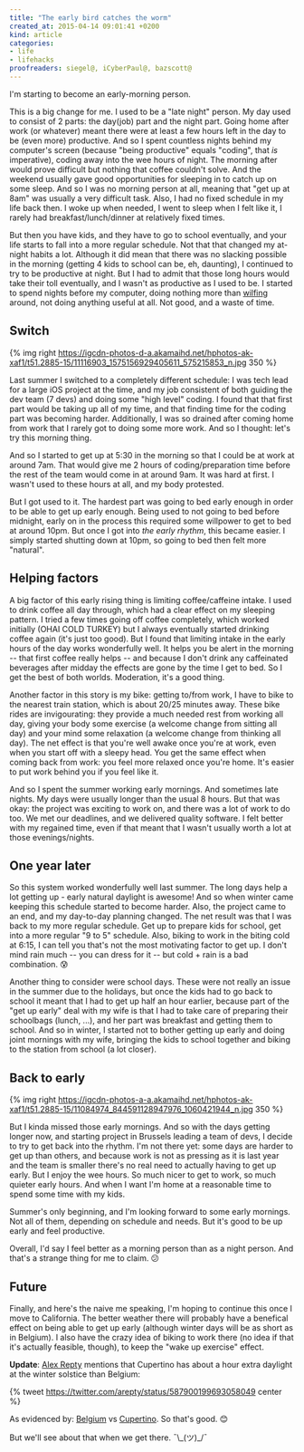 ```yaml
---
title: "The early bird catches the worm"
created_at: 2015-04-14 09:01:41 +0200
kind: article
categories:
- life
- lifehacks
proofreaders: siegel@, iCyberPaul@, bazscott@
---
```


I'm starting to become an early-morning person.

This is a big change for me. I used to be a "late night" person. My day used to consist of 2 parts: the day(job) part and the night part. Going home after work (or whatever) meant there were at least a few hours left in the day to be (even more) productive. And so I spent countless nights behind my computer's screen (because "being productive" equals "coding", that *is* imperative), coding away into the wee hours of night. The morning after would prove difficult but nothing that coffee couldn't solve. And the weekend usually gave good opportunities for sleeping in to catch up on some sleep. And so I was no morning person at all, meaning that "get up at 8am" was usually a very difficult task. Also, I had no fixed schedule in my life back then. I woke up when needed, I went to sleep when I felt like it, I rarely had breakfast/lunch/dinner at relatively fixed times.

<!-- more -->

But then you have kids, and they have to go to school eventually, and your life starts to fall into a more regular schedule. Not that that changed my at-night habits a lot. Although it did mean that there was no slacking possible in the morning (getting 4 kids to school can be, eh, daunting), I continued to try to be productive at night. But I had to admit that those long hours would take their toll eventually, and I wasn't as productive as I used to be. I started to spend nights before my computer, doing nothing more than [wilfing](http://www.urbandictionary.com/define.php?term=Wilfing) around, not doing anything useful at all. Not good, and a waste of time.

## Switch

{% img right https://igcdn-photos-d-a.akamaihd.net/hphotos-ak-xaf1/t51.2885-15/11116903_1575156929405611_575215853_n.jpg 350 %}

Last summer I switched to a completely different schedule: I was tech lead for a large iOS project at the time, and my job consistent of both guiding the dev team (7 devs) and doing some "high level" coding. I found that that first part would be taking up all of my time, and that finding time for the coding part was becoming harder. Additionally, I was so drained after coming home from work that I rarely got to doing some more work. And so I thought: let's try this morning thing.

And so I started to get up at 5:30 in the morning so that I could be at work at around 7am. That would give me 2 hours of coding/preparation time before the rest of the team would come in at around 9am. It was hard at first. I wasn't used to these hours at all, and my body protested.

But I got used to it. The hardest part was going to bed early enough in order to be able to get up early enough. Being used to not going to bed before midnight, early on in the process this required some willpower to get to bed at around 10pm. But once I got into *the early rhythm*, this became easier. I simply started shutting down at 10pm, so going to bed then felt more "natural".

## Helping factors

A big factor of this early rising thing is limiting coffee/caffeine intake. I used to drink coffee all day through, which had a clear effect on my sleeping pattern. I tried a few times going off coffee completely, which worked initially (OHAI COLD TURKEY) but I always eventually started drinking coffee again (it's just too good). But I found that limiting intake in the early hours of the day works wonderfully well. It helps you be alert in the morning -- that first coffee really helps -- and because I don't drink any caffeinated beverages after midday the effects are gone by the time I get to bed. So I get the best of both worlds. Moderation, it's a good thing.

Another factor in this story is my bike: getting to/from work, I have to bike to the nearest train station, which is about 20/25 minutes away. These bike rides are invigourating: they provide a much needed rest from working all day, giving your body some exercise (a welcome change from sitting all day) and your mind some relaxation (a welcome change from thinking all day). The net effect is that you're well awake once you're at work, even when you start off with a sleepy head. You get the same effect when coming back from work: you feel more relaxed once you're home. It's easier to put work behind you if you feel like it.

And so I spent the summer working early mornings. And sometimes late nights. My days were usually longer than the usual 8 hours. But that was okay: the project was exciting to work on, and there was a lot of work to do too. We met our deadlines, and we delivered quality software. I felt better with my regained time, even if that meant that I wasn't usually worth a lot at those evenings/nights.

## One year later

So this system worked wonderfully well last summer. The long days help a lot getting up - early natural daylight is awesome! And so when winter came keeping this schedule started to become harder. Also, the project came to an end, and my day-to-day planning changed. The net result was that I was back to my more regular schedule. Get up to prepare kids for school, get into a more regular "9 to 5" schedule. Also, biking to work in the biting cold at 6:15, I can tell you that's not the most motivating factor to get up. I don't mind rain much -- you can dress for it -- but cold + rain is a bad combination. 😰

Another thing to consider were school days. These were not really an issue in the summer due to the holidays, but once the kids had to go back to school it meant that I had to get up half an hour earlier, because part of the "get up early" deal with my wife is that I had to take care of preparing their schoolbags (lunch, ...), and her part was breakfast and getting them to school. And so in winter, I started not to bother getting up early and doing joint mornings with my wife, bringing the kids to school together and biking to the station from school (a lot closer).

## Back to early

{% img right https://igcdn-photos-a-a.akamaihd.net/hphotos-ak-xaf1/t51.2885-15/11084974_844591128947976_1060421944_n.jpg 350 %}

But I kinda missed those early mornings. And so with the days getting longer now, and starting project in Brussels leading a team of devs, I decide to try to get back into the rhythm. I'm not there yet: some days are harder to get up than others, and because work is not as pressing as it is last year and the team is smaller there's no real need to actually having to get up early. But I enjoy the wee hours. So much nicer to get to work, so much quieter early hours. And when I want I'm home at a reasonable time to spend some time with my kids.

Summer's only beginning, and I'm looking forward to some early mornings. Not all of them, depending on schedule and needs. But it's good to be up early and feel productive.  

Overall, I'd say I feel better as a morning person than as a night person. And that's a strange thing for me to claim. 😕

## Future

Finally, and here's the naive me speaking, I'm hoping to continue this once I move to California. The better weather there will probably have a benefical effect on being able to get up early (although winter days will be as short as in Belgium). I also have the crazy idea of biking to work there (no idea if that it's actually feasible, though), to keep the "wake up exercise" effect.

**Update**: [Alex Repty](https://twitter.com/arepty) mentions that Cupertino has about a hour extra daylight at the winter solstice than Belgium:

{% tweet https://twitter.com/arepty/status/587900199693058049 center %}

As evidenced by: [Belgium](http://cloud.alexrepty.com/0F1F08051t2O) vs [Cupertino](http://cloud.alexrepty.com/051K3O1F0934). So that's good. 😊

But we'll see about that when we get there. ¯\\\_(ツ)\_/¯  
